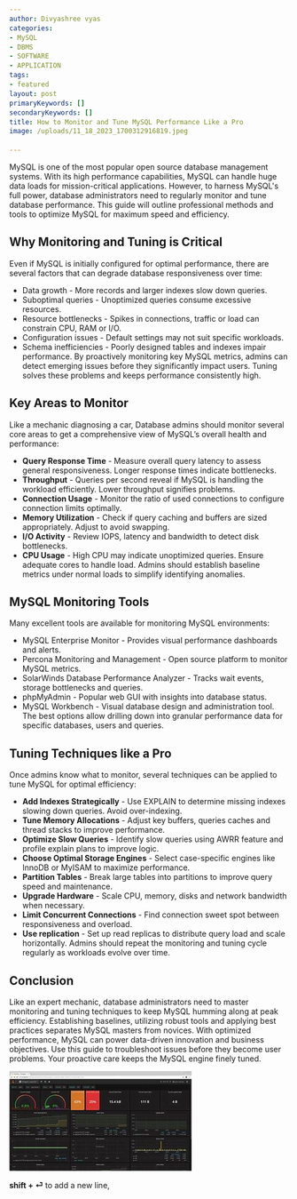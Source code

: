 ```yaml
---
author: Divyashree vyas
categories: 
- MySQL 
- DBMS 
- SOFTWARE 
- APPLICATION 
tags: 
- featured 
layout: post
primaryKeywords: []
secondaryKeywords: []
title: How to Monitor and Tune MySQL Performance Like a Pro
image: /uploads/11_18_2023_1700312916819.jpeg

---
```

  MySQL is one of the most popular open source database management systems. With its high performance capabilities, MySQL can handle huge data loads for mission-critical applications. However, to harness MySQL's full power, database administrators need to regularly monitor and tune database performance. This guide will outline professional methods and tools to optimize MySQL for maximum speed and efficiency.
## Why Monitoring and Tuning is Critical
Even if MySQL is initially configured for optimal performance, there are several factors that can degrade database responsiveness over time:
- Data growth - More records and larger indexes slow down queries.
- Suboptimal queries - Unoptimized queries consume excessive resources.
- Resource bottlenecks - Spikes in connections, traffic or load can constrain CPU, RAM or I/O.
- Configuration issues - Default settings may not suit specific workloads.
- Schema inefficiencies - Poorly designed tables and indexes impair performance.
By proactively monitoring key MySQL metrics, admins can detect emerging issues before they significantly impact users. Tuning solves these problems and keeps performance consistently high.
## Key Areas to Monitor
Like a mechanic diagnosing a car, Database admins should monitor several core areas to get a comprehensive view of MySQL’s overall health and performance:
- **Query Response Time** - Measure overall query latency to assess general responsiveness. Longer response times indicate bottlenecks.
- **Throughput** - Queries per second reveal if MySQL is handling the workload efficiently. Lower throughput signifies problems.
- **Connection Usage** - Monitor the ratio of used connections to configure connection limits optimally.
- **Memory Utilization** - Check if query caching and buffers are sized appropriately. Adjust to avoid swapping.
- **I/O Activity** - Review IOPS, latency and bandwidth to detect disk bottlenecks.
- **CPU Usage** - High CPU may indicate unoptimized queries. Ensure adequate cores to handle load.
Admins should establish baseline metrics under normal loads to simplify identifying anomalies.
## MySQL Monitoring Tools
Many excellent tools are available for monitoring MySQL environments:
- MySQL Enterprise Monitor - Provides visual performance dashboards and alerts.
- Percona Monitoring and Management - Open source platform to monitor MySQL metrics.
- SolarWinds Database Performance Analyzer - Tracks wait events, storage bottlenecks and queries.
- phpMyAdmin - Popular web GUI with insights into database status.
- MySQL Workbench - Visual database design and administration tool.
The best options allow drilling down into granular performance data for specific databases, users and queries.
## Tuning Techniques like a Pro
Once admins know what to monitor, several techniques can be applied to tune MySQL for optimal efficiency:
- **Add Indexes Strategically** - Use EXPLAIN to determine missing indexes slowing down queries. Avoid over-indexing.
- **Tune Memory Allocations** - Adjust key buffers, queries caches and thread stacks to improve performance.
- **Optimize Slow Queries** - Identify slow queries using AWRR feature and profile explain plans to improve logic.
- **Choose Optimal Storage Engines** - Select case-specific engines like InnoDB or MyISAM to maximize performance.
- **Partition Tables** - Break large tables into partitions to improve query speed and maintenance.
- **Upgrade Hardware** - Scale CPU, memory, disks and network bandwidth when necessary.
- **Limit Concurrent Connections** - Find connection sweet spot between responsiveness and overload.
- **Use replication** - Set up read replicas to distribute query load and scale horizontally.
Admins should repeat the monitoring and tuning cycle regularly as workloads evolve over time.
## Conclusion
Like an expert mechanic, database administrators need to master monitoring and tuning techniques to keep MySQL humming along at peak efficiency. Establishing baselines, utilizing robust tools and applying best practices separates MySQL masters from novices. With optimized performance, MySQL can power data-driven innovation and business objectives. Use this guide to troubleshoot issues before they become user problems. Your proactive care keeps the MySQL engine finely tuned.

![](/uploads/11_18_2023_1700312929102.jpeg)





**shift + ⏎** to add a new line,  

